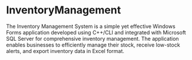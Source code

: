 # InventoryManagement
The Inventory Management System is a simple yet effective Windows Forms application developed using C++/CLI and integrated with Microsoft SQL Server for comprehensive inventory management. The application enables businesses to efficiently manage their stock, receive low-stock alerts, and export inventory data in Excel format.

